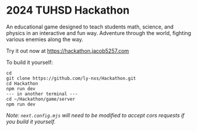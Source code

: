 # 2024 TUHSD Hackathon

An educational game designed to teach students math, science, and physics in an interactive and fun way. Adventure through the world, fighting various enemies along the way.

Try it out now at https://hackathon.jacob5257.com 

To build it yourself:

```
cd
git clone https://github.com/ly-nxs/Hackathon.git
cd Hackathon
npm run dev
--- in another terminal ---
cd ~/Hackathon/game/server
npm run dev
```

*Note: `next.config.mjs` will need to be modified to accept cors requests if you build it yourself.*